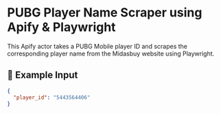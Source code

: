 # PUBG Player Name Scraper using Apify & Playwright

This Apify actor takes a PUBG Mobile player ID and scrapes the corresponding player name from the Midasbuy website using Playwright.

## 🧪 Example Input
```json
{
  "player_id": "5443564406"
}
